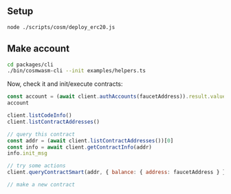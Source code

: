## Setup

```sh
node ./scripts/cosm/deploy_erc20.js
```

## Make account

```sh
cd packages/cli
./bin/cosmwasm-cli --init examples/helpers.ts
```

Now, check it and init/execute contracts:

```js
const account = (await client.authAccounts(faucetAddress)).result.value;
account

client.listCodeInfo()
client.listContractAddresses()

// query this contract
const addr = (await client.listContractAddresses())[0]
const info = await client.getContractInfo(addr)
info.init_msg

// try some actions
client.queryContractSmart(addr, { balance: { address: faucetAddress } })

// make a new contract
```
